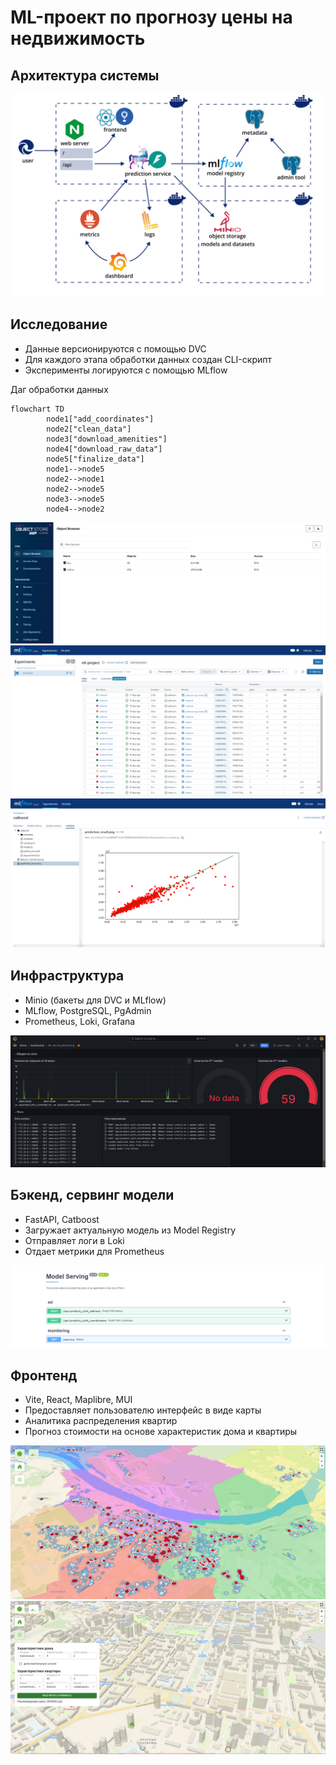 # ML-проект по прогнозу цены на недвижимость

## Архитектура системы

![Архитектура системы](https://github.com/Daniil-Solo/MLOps-House-Price-Prediction/blob/master/visual/architecture-1.png)

## Исследование

- Данные версионируются с помощью DVC
- Для каждого этапа обработки данных создан CLI-скрипт
- Эксперименты логируются с помощью MLflow

Даг обработки данных
```mermaid
flowchart TD                       
        node1["add_coordinates"]   
        node2["clean_data"]        
        node3["download_amenities"]
        node4["download_raw_data"] 
        node5["finalize_data"]     
        node1-->node5              
        node2-->node1              
        node2-->node5              
        node3-->node5              
        node4-->node2
```

![Бакеты в S3-хранилище](https://github.com/Daniil-Solo/MLOps-House-Price-Prediction/blob/master/visual/minio-1.png)
![Эксперименты](https://github.com/Daniil-Solo/MLOps-House-Price-Prediction/blob/master/visual/mlflow-1.png)
![Артефакты модели](https://github.com/Daniil-Solo/MLOps-House-Price-Prediction/blob/master/visual/mlflow-3.png)

## Инфраструктура

- Minio (бакеты для DVC и MLflow)
- MLflow, PostgreSQL, PgAdmin
- Prometheus, Loki, Grafana

![Мониторинг в Grafana](https://github.com/Daniil-Solo/MLOps-House-Price-Prediction/blob/master/visual/grafana-1.png)

## Бэкенд, сервинг модели

- FastAPI, Catboost
- Загружает актуальную модель из Model Registry
- Отправляет логи в Loki
- Отдает метрики для Prometheus

![Swagger документация](https://github.com/Daniil-Solo/MLOps-House-Price-Prediction/blob/master/visual/swagger-1.png)

## Фронтенд

- Vite, React, Maplibre, MUI
- Предоставляет пользователю интерфейс в виде карты
- Аналитика распределения квартир
- Прогноз стоимости на основе характеристик дома и квартиры

![Аналитика конкурентов](https://github.com/Daniil-Solo/MLOps-House-Price-Prediction/blob/master/visual/application-3.png)
![Прогноз по характеристикам](https://github.com/Daniil-Solo/MLOps-House-Price-Prediction/blob/master/visual/application-5.png)